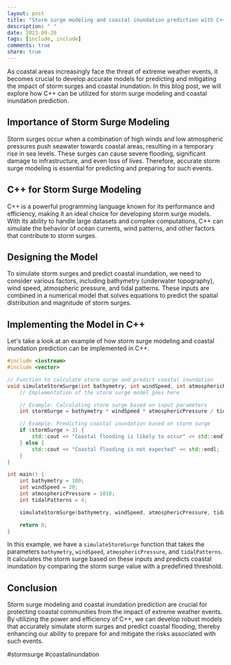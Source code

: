 ```yaml
---
layout: post
title: "Storm surge modeling and coastal inundation prediction with C++"
description: " "
date: 2023-09-20
tags: [include, include]
comments: true
share: true
---
```


As coastal areas increasingly face the threat of extreme weather events, it becomes crucial to develop accurate models for predicting and mitigating the impact of storm surges and coastal inundation. In this blog post, we will explore how C++ can be utilized for storm surge modeling and coastal inundation prediction.

## Importance of Storm Surge Modeling

Storm surges occur when a combination of high winds and low atmospheric pressures push seawater towards coastal areas, resulting in a temporary rise in sea levels. These surges can cause severe flooding, significant damage to infrastructure, and even loss of lives. Therefore, accurate storm surge modeling is essential for predicting and preparing for such events.

## C++ for Storm Surge Modeling

C++ is a powerful programming language known for its performance and efficiency, making it an ideal choice for developing storm surge models. With its ability to handle large datasets and complex computations, C++ can simulate the behavior of ocean currents, wind patterns, and other factors that contribute to storm surges.

## Designing the Model

To simulate storm surges and predict coastal inundation, we need to consider various factors, including bathymetry (underwater topography), wind speed, atmospheric pressure, and tidal patterns. These inputs are combined in a numerical model that solves equations to predict the spatial distribution and magnitude of storm surges.

## Implementing the Model in C++

Let's take a look at an example of how storm surge modeling and coastal inundation prediction can be implemented in C++.

```cpp
#include <iostream>
#include <vector>

// Function to calculate storm surge and predict coastal inundation
void simulateStormSurge(int bathymetry, int windSpeed, int atmosphericPressure, int tidalPatterns) {
    // Implementation of the storm surge model goes here

    // Example: Calculating storm surge based on input parameters
    int stormSurge = bathymetry * windSpeed * atmosphericPressure / tidalPatterns;

    // Example: Predicting coastal inundation based on storm surge
    if (stormSurge > 3) {
        std::cout << "Coastal flooding is likely to occur" << std::endl;
    } else {
        std::cout << "Coastal flooding is not expected" << std::endl;
    }
}

int main() {
    int bathymetry = 100;
    int windSpeed = 20;
    int atmosphericPressure = 1010;
    int tidalPatterns = 4;

    simulateStormSurge(bathymetry, windSpeed, atmosphericPressure, tidalPatterns);

    return 0;
}
```

In this example, we have a `simulateStormSurge` function that takes the parameters `bathymetry`, `windSpeed`, `atmosphericPressure`, and `tidalPatterns`. It calculates the storm surge based on these inputs and predicts coastal inundation by comparing the storm surge value with a predefined threshold.

## Conclusion

Storm surge modeling and coastal inundation prediction are crucial for protecting coastal communities from the impact of extreme weather events. By utilizing the power and efficiency of C++, we can develop robust models that accurately simulate storm surges and predict coastal flooding, thereby enhancing our ability to prepare for and mitigate the risks associated with such events.

#stormsurge #coastalinundation